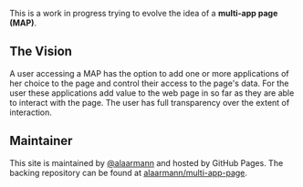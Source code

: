 This is a work in progress trying to evolve the idea of a __multi-app page (MAP)__.

## The Vision

A user accessing a MAP has the option to add one or more applications of her choice to the page and control their access to the page's data. For the user these applications add value to the web page in so far as they are able to interact with the page. The user has full transparency over the extent of interaction.


## Maintainer
This site is maintained by [@alaarmann](https://twitter.com/alaarmann) and hosted by GitHub Pages. The backing repository can be found at [alaarmann/multi-app-page](https://github.com/alaarmann/multi-app-page/).
